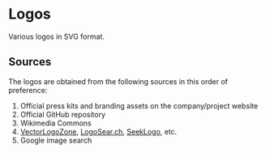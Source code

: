 # Logos

Various logos in SVG format.

## Sources

The logos are obtained from the following sources in this order of preference:

1. Official press kits and branding assets on the company/project website
1. Official GitHub repository
1. Wikimedia Commons
1. [VectorLogoZone](https://www.vectorlogo.zone/), [LogoSear.ch](https://logosear.ch/search.html), [SeekLogo](https://seeklogo.com/), etc.
1. Google image search
